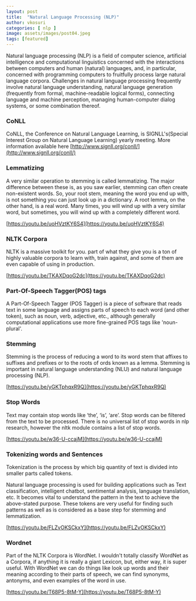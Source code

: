 ```yaml
---
layout: post
title:  "Natural Language Processing (NLP)"
author: vkosuri
categories: [ nlp ]
image: assets/images/post04.jpeg
tags: [featured]
---
```


Natural language processing (NLP) is a field of computer science, artificial intelligence and computational 
linguistics concerned with the interactions between computers and human (natural) languages, and, in particular, 
concerned with programming computers to fruitfully process large natural language corpora. Challenges in 
natural language processing frequently involve natural language understanding, natural language generation 
(frequently from formal, machine-readable logical forms), connecting language and machine perception, managing 
human-computer dialog systems, or some combination thereof.


### CoNLL
CoNLL, the Conference on Natural Language Learning, is SIGNLL's(Special Interest Group on Natural Language Learning) yearly meeting.
More information available here [http://www.signll.org/conll/](http://www.signll.org/conll/)

### Lemmatizing
A very similar operation to stemming is called lemmatizing. The major difference between these is, as you saw earlier,
stemming can often create non-existent words. So, your root stem, meaning the word you end up with, is not something 
you can just look up in a dictionary. A root lemma, on the other hand, is a real word. Many times, you will wind up 
with a very similar word, but sometimes, you will wind up with a completely different word.

[https://youtu.be/uoHVztKY6S4](https://youtu.be/uoHVztKY6S4)

### NLTK Corpora
NLTK is a massive toolkit for you. part of what they give you is a ton of highly valuable corpora to learn with, 
train against, and some of them are even capable of using in production.

[https://youtu.be/TKAXDqoG2dc](ttps://youtu.be/TKAXDqoG2dc)

### Part-Of-Speech Tagger(POS) tags
A Part-Of-Speech Tagger (POS Tagger) is a piece of software that reads text in some language and assigns parts of 
speech to each word (and other token), such as noun, verb, adjective, etc., although generally computational 
applications use more fine-grained POS tags like 'noun-plural'.

### Stemming
Stemming is the process of reducing a word to its word stem that affixes to suffixes and prefixes or to the roots of 
ords known as a lemma. Stemming is important in natural language understanding (NLU) and 
natural language processing (NLP).

[https://youtu.be/yGKTphqxR9Q](https://youtu.be/yGKTphqxR9Q)

### Stop Words
Text may contain stop words like ‘the’, ‘is’, ‘are’. Stop words can be filtered from the text to be processed. 
There is no universal list of stop words in nlp research, however the nltk module contains a list of stop words.

[https://youtu.be/w36-U-ccajM](https://youtu.be/w36-U-ccajM)

### Tokenizing words and Sentences
Tokenization is the process by which big quantity of text is divided into smaller parts called tokens.

Natural language processing is used for building applications such as Text classification, intelligent chatbot, 
sentimental analysis, language translation, etc. It becomes vital to understand the pattern in the text to achieve 
the above-stated purpose. These tokens are very useful for finding such patterns as well as is considered as a 
base step for stemming and lemmatization.	

[https://youtu.be/FLZvOKSCkxY](https://youtu.be/FLZvOKSCkxY)

### Wordnet
Part of the NLTK Corpora is WordNet. I wouldn't totally classify WordNet as a Corpora, if anything it is really a 
giant Lexicon, but, either way, it is super useful. With WordNet we can do things like look up words and their 
meaning according to their parts of speech, we can find synonyms, antonyms, and even examples of the word in use.

[https://youtu.be/T68P5-8tM-Y](https://youtu.be/T68P5-8tM-Y)

